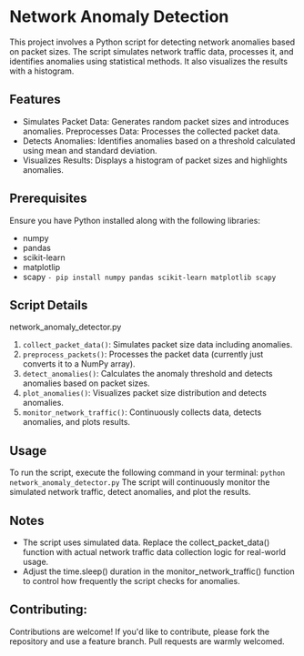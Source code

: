 # Network Anomaly Detection
This project involves a Python script for detecting network anomalies based on packet sizes. The script simulates network traffic data, processes it, and identifies anomalies using statistical methods. It also visualizes the results with a histogram.

## Features
- Simulates Packet Data: Generates random packet sizes and introduces anomalies.
Preprocesses Data: Processes the collected packet data.
- Detects Anomalies: Identifies anomalies based on a threshold calculated using mean and standard deviation.
- Visualizes Results: Displays a histogram of packet sizes and highlights anomalies.
## Prerequisites
Ensure you have Python installed along with the following libraries:
- numpy
- pandas
- scikit-learn
- matplotlip
- scapy
`- pip install numpy pandas scikit-learn matplotlib scapy`

## Script Details
network_anomaly_detector.py
1. `collect_packet_data()`: Simulates packet size data including anomalies.
2. `preprocess_packets()`: Processes the packet data (currently just converts it to a NumPy array).
3. `detect_anomalies()`: Calculates the anomaly threshold and detects anomalies based on packet sizes.
4. `plot_anomalies()`: Visualizes packet size distribution and detects anomalies.
5. `monitor_network_traffic()`: Continuously collects data, detects anomalies, and plots results.

## Usage
To run the script, execute the following command in your terminal:
`python network_anomaly_detector.py`
The script will continuously monitor the simulated network traffic, detect anomalies, and plot the results.

## Notes
- The script uses simulated data. Replace the collect_packet_data() function with actual network traffic data collection logic for real-world usage.
- Adjust the time.sleep() duration in the monitor_network_traffic() function to control how frequently the script checks for anomalies.
## Contributing:
Contributions are welcome! If you'd like to contribute, please fork the repository and use a feature branch. Pull requests are warmly welcomed.
